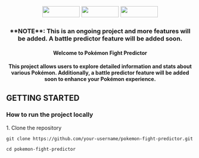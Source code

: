 <div style="font-size: 18px;" align="center">
<img width="100px" height="30px" src="https://img.shields.io/badge/Next-black?style=for-the-badge&logo=next.js&logoColor=white"/>
<img width="100px" height="30px" src="https://img.shields.io/badge/react-%2320232a.svg?style=for-the-badge&logo=react&logoColor=%2361DAFB" />
<img width="100px" height="30px" src="https://img.shields.io/badge/javascript-%23323330.svg?style=for-the-badge&logo=javascript&logoColor=%23F7DF1E" />
</div>

<h3 align="center"> 
**NOTE**: This is an ongoing project and more features will be added. A
battle predictor feature will be added soon.
</h3>

<h4 align="center"> 
 Welcome to Pokémon Fight Predictor
</h4>

<h4 align="center"> 
This project allows users to explore detailed information and stats about various Pokémon. Additionally, a battle predictor feature will be added soon to enhance your Pokémon experience.
</h4>

<h2> GETTING STARTED </h2>

<h3> How to run the project locally </h3>

<p>1. Clone the repository </p>

```
git clone https://github.com/your-username/pokemon-fight-predictor.git

cd pokemon-fight-predictor
```